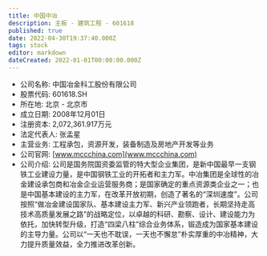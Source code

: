 ```yaml
---
title: 中国中冶
description: 主板 - 建筑工程 - 601618
published: true
date: 2022-04-30T19:37:40.000Z
tags: stock
editor: markdown
dateCreated: 2022-01-01T00:00:00.000Z
---
```


- 公司名称: 中国冶金科工股份有限公司
- 股票代码: 601618.SH
- 所在地: 北京 - 北京市
- 成立日期: 2008年12月01日
- 注册资本: 2,072,361.917万元
- 法定代表人: 张孟星
- 主营业务: 工程承包，资源开发，装备制造及房地产开发等业务
- 公司官网: [www.mccchina.com](www.mccchina.com)
- 公司介绍: 公司是国务院国资委监管的特大型企业集团，是新中国最早一支钢铁工业建设力量，是中国钢铁工业的开拓者和主力军。中冶集团是全球性的冶金建设承包商和冶金企业运营服务商；是国家确定的重点资源类企业之一；也是中国基本建设的主力军，在改革开放初期，创造了著名的“深圳速度”。公司按照“做冶金建设国家队、基本建设主力军、新兴产业领跑者，长期坚持走高技术高质量发展之路”的战略定位，以卓越的科研、勘察、设计、建设能力为依托，加快转型升级，打造“四梁八柱”综合业务体系，锻造成为国家基本建设的主导力量。公司以“一天也不耽误，一天也不懈怠”朴实厚重的中冶精神，大力提升质量效益，全力推进改革创新。


